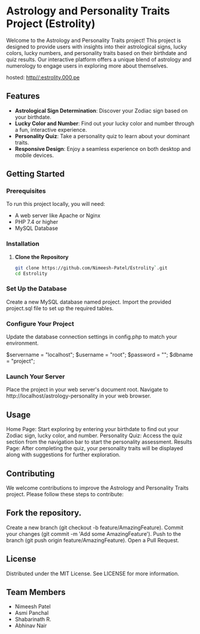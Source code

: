 # Astrology and Personality Traits Project (Estrolity)

Welcome to the Astrology and Personality Traits project! This project is designed to provide users with insights into their astrological signs, lucky colors, lucky numbers, and personality traits based on their birthdate and quiz results. Our interactive platform offers a unique blend of astrology and numerology to engage users in exploring more about themselves.

hosted: [http//:estrolity.000.pe](http://estrolity.000.pe)

## Features

- **Astrological Sign Determination**: Discover your Zodiac sign based on your birthdate.
- **Lucky Color and Number**: Find out your lucky color and number through a fun, interactive experience.
- **Personality Quiz**: Take a personality quiz to learn about your dominant traits.
- **Responsive Design**: Enjoy a seamless experience on both desktop and mobile devices.

## Getting Started

### Prerequisites

To run this project locally, you will need:

- A web server like Apache or Nginx
- PHP 7.4 or higher
- MySQL Database

### Installation

1. **Clone the Repository**

   ```bash
   git clone https://github.com/Nimeesh-Patel/Estrolity`.git
   cd Estrolity

### Set Up the Database

Create a new MySQL database named project.
Import the provided project.sql file to set up the required tables.

### Configure Your Project

Update the database connection settings in config.php to match your environment.

$servername = "localhost";
$username = "root";
$password = "";
$dbname = "project";

### Launch Your Server

Place the project in your web server's document root.
Navigate to http://localhost/astrology-personality in your web browser.

## Usage
Home Page: Start exploring by entering your birthdate to find out your Zodiac sign, lucky color, and number.
Personality Quiz: Access the quiz section from the navigation bar to start the personality assessment.
Results Page: After completing the quiz, your personality traits will be displayed along with suggestions for further exploration.

## Contributing
We welcome contributions to improve the Astrology and Personality Traits project. Please follow these steps to contribute:

## Fork the repository.
Create a new branch (git checkout -b feature/AmazingFeature).
Commit your changes (git commit -m 'Add some AmazingFeature').
Push to the branch (git push origin feature/AmazingFeature).
Open a Pull Request.

## License
Distributed under the MIT License. See LICENSE for more information.

## Team Members

- Nimeesh Patel
- Asmi Panchal
- Shabarinath R.
- Abhinav Nair
